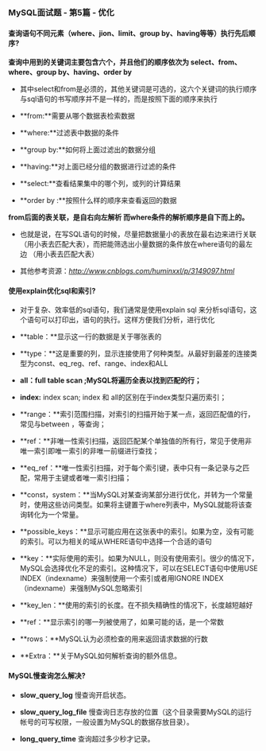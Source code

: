 ### MySQL面试题 - 第5篇 - 优化

#### 查询语句不同元素（where、jion、limit、group by、having等等）执行先后顺序?

**查询中用到的关键词主要包含六个，并且他们的顺序依次为 select、from、where、group by、having、order by**

- 其中select和from是必须的，其他关键词是可选的，这六个关键词的执行顺序 与sql语句的书写顺序并不是一样的，而是按照下面的顺序来执行

- **from:**需要从哪个数据表检索数据
- **where:**过滤表中数据的条件
- **group by:**如何将上面过滤出的数据分组
- **having:**对上面已经分组的数据进行过滤的条件
- **select:**查看结果集中的哪个列，或列的计算结果
- **order by :**按照什么样的顺序来查看返回的数据

**from后面的表关联，是自右向左解析 而where条件的解析顺序是自下而上的。**

- 也就是说，在写SQL语句的时候，尽量把数据量小的表放在最右边来进行关联（用小表去匹配大表），而把能筛选出小量数据的条件放在where语句的最左边 （用小表去匹配大表）

- 其他参考资源：*http://www.cnblogs.com/huminxxl/p/3149097.html*

#### 使用explain优化sql和索引?

- 对于复杂、效率低的sql语句，我们通常是使用explain sql 来分析sql语句，这个语句可以打印出，语句的执行。这样方便我们分析，进行优化

- **table：**显示这一行的数据是关于哪张表的
- **type：**这是重要的列，显示连接使用了何种类型。从最好到最差的连接类型为const、eq_reg、ref、range、index和ALL
- **all：full table scan ;MySQL将遍历全表以找到匹配的行；**
- **index:** index scan; index 和 all的区别在于index类型只遍历索引；
- **range：**索引范围扫描，对索引的扫描开始于某一点，返回匹配值的行，常见与between ，等查询；
- **ref：**非唯一性索引扫描，返回匹配某个单独值的所有行，常见于使用非唯一索引即唯一索引的非唯一前缀进行查找；
- **eq_ref：**唯一性索引扫描，对于每个索引键，表中只有一条记录与之匹配，常用于主键或者唯一索引扫描；
- **const，system：**当MySQL对某查询某部分进行优化，并转为一个常量时，使用这些访问类型。如果将主键置于where列表中，MySQL就能将该查询转化为一个常量。
- **possible_keys：**显示可能应用在这张表中的索引。如果为空，没有可能的索引。可以为相关的域从WHERE语句中选择一个合适的语句
- **key：**实际使用的索引。如果为NULL，则没有使用索引。很少的情况下，MySQL会选择优化不足的索引。这种情况下，可以在SELECT语句中使用USE INDEX（indexname）来强制使用一个索引或者用IGNORE INDEX（indexname）来强制MySQL忽略索引
- **key_len：**使用的索引的长度。在不损失精确性的情况下，长度越短越好
- **ref：**显示索引的哪一列被使用了，如果可能的话，是一个常数
- **rows：**MySQL认为必须检查的用来返回请求数据的行数
- **Extra：**关于MySQL如何解析查询的额外信息。

#### MySQL慢查询怎么解决?

- **slow_query_log** 慢查询开启状态。

- **slow_query_log_file** 慢查询日志存放的位置（这个目录需要MySQL的运行帐号的可写权限，一般设置为MySQL的数据存放目录）。

- **long_query_time** 查询超过多少秒才记录。

